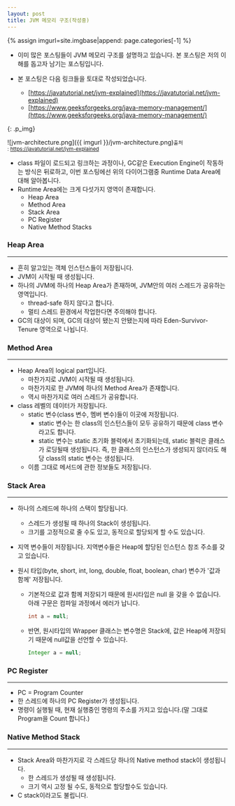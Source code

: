 ```yaml
---
layout: post
title: JVM 메모리 구조(작성중)
---
```


{% assign imgurl=site.imgbase|append: page.categories[-1] %}

- 이미 많은 포스팅들이 JVM 메모리 구조를 설명하고 있습니다. 본 포스팅은 저의 이해를 돕고자 남기는 포스팅입니다.

- 본 포스팅은 다음 링크들을 토대로 작성되었습니다.
  - [https://javatutorial.net/jvm-explained](https://javatutorial.net/jvm-explained)
  - [https://www.geeksforgeeks.org/java-memory-management/](https://www.geeksforgeeks.org/java-memory-management/)

{: .p_img}

![jvm-architecture.png]({{ imgurl }}/jvm-architecture.png)<small>출처 : https://javatutorial.net/jvm-explained</small>

- class 파일이 로드되고 링크하는 과정이나, GC같은 Execution Engine이 작동하는 방식은 뒤로하고, 이번 포스팅에선 위의 다이어그램중 Runtime Data Area에 대해 알아봅니다.
- Runtime Area에는 크게 다섯가지 영역이 존재합니다.
  - Heap Area
  - Method Area
  - Stack Area
  - PC Register
  - Native Method Stacks



### Heap Area

---

- 흔히 알고있는 객체 인스턴스들이 저장됩니다.
- JVM이 시작될 때 생성됩니다.
- 하나의 JVM에 하나의 Heap Area가 존재하며, JVM안의 여러 스레드가 공유하는 영역입니다.
  - thread-safe 하지 않다고 합니다.
  - 멀티 스레드 환경에서 작업한다면 주의해야 합니다.
- GC의 대상이 되며, GC의 대상이 됐는지 안됐는지에 따라 Eden-Survivor-Tenure 영역으로 나뉩니다.



### Method Area

---

- Heap Area의 logical part입니다. 
  - 마찬가지로 JVM이 시작될 때 생성됩니다.
  - 마찬가지로 한 JVM에 하나의 Method Area가 존재합니다.
  - 역시 마찬가지로 여러 스레드가 공유합니다.
- class 레벨의 데이터가 저장됩니다.
  - static 변수(class 변수, 멤버 변수)들이 이곳에 저장됩니다.
    - static 변수는 한 class의 인스턴스들이 모두 공유하기 때문에 class 변수라고도 합니다.
    - static 변수는 static 초기화 블럭에서 초기화되는데, static 블럭은 클래스가 로딩될때 생성됩니다. 즉, 한 클래스의 인스턴스가 생성되지 않더라도 해당 class의 static 변수는 생성됩니다.
  - 이름 그대로 메서드에 관한 정보들도 저장됩니다.



### Stack Area

---

- 하나의 스레드에 하나의 스택이 할당됩니다.

  - 스레드가 생성될 때 하나의 Stack이 생성됩니다.
  - 크기를 고정적으로 줄 수도 있고, 동적으로 할당되게 할 수도 있습니다.

- 지역 변수들이 저장됩니다. 지역변수들은 Heap에 할당된 인스턴스 참조 주소를 갖고 있습니다.

- 원시 타입(byte, short, int, long, double, float, boolean, char) 변수가 '값과 함께' 저장됩니다.

  - 기본적으로 값과 함께 저장되기 때문에 원시타입은 null 을 갖을 수 없습니다. 아래 구문은 컴파일 과정에서 에러가 납니다.

    ```java
    int a = null;
    ```

  - 반면, 원시타입의 Wrapper 클래스는 변수명은 Stack에, 값은 Heap에 저장되기 때문에 null값을 선언할 수 있습니다.

    ```java
    Integer a = null;
    ```



### PC Register

---

- PC = Program Counter
- 한 스레드에 하나의 PC Register가 생성됩니다.
- 명령이 실행될 때, 현재 실행중인 명령의 주소를 가지고 있습니다.(말 그대로 Program을 Count 합니다.)



### Native Method Stack

---

- Stack Area와 마찬가지로 각 스레드당 하나의 Native method stack이 생성됩니다.
  - 한 스레드가 생성될 때 생성됩니다.
  - 크기 역시 고정 될 수도, 동적으로 할당할수도 있습니다.
- C stack이라고도 불립니다. 